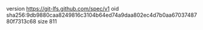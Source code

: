 version https://git-lfs.github.com/spec/v1
oid sha256:9db9880caa8249816c3104b64ed74a9daa802ec4d7b0aa6703748780f7313c68
size 811
